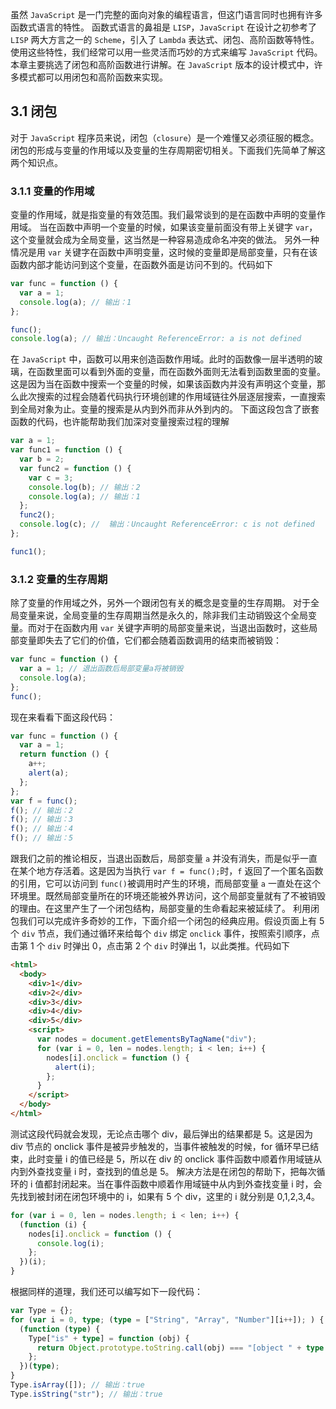虽然 `JavaScript` 是一门完整的面向对象的编程语言，但这门语言同时也拥有许多函数式语言的特性。
函数式语言的鼻祖是 `LISP`，`JavaScript` 在设计之初参考了 `LISP` 两大方言之一的 `Scheme`，引入了 `Lambda` 表达式、闭包、高阶函数等特性。使用这些特性，我们经常可以用一些灵活而巧妙的方式来编写 `JavaScript` 代码。
本章主要挑选了闭包和高阶函数进行讲解。在 `JavaScript` 版本的设计模式中，许多模式都可以用闭包和高阶函数来实现。

## 3.1 闭包

对于 `JavaScript` 程序员来说，闭包（`closure`）是一个难懂又必须征服的概念。闭包的形成与变量的作用域以及变量的生存周期密切相关。下面我们先简单了解这两个知识点。

### 3.1.1 变量的作用域

变量的作用域，就是指变量的有效范围。我们最常谈到的是在函数中声明的变量作用域。
当在函数中声明一个变量的时候，如果该变量前面没有带上关键字 `var`，这个变量就会成为全局变量，这当然是一种容易造成命名冲突的做法。
另外一种情况是用 `var` 关键字在函数中声明变量，这时候的变量即是局部变量，只有在该函数内部才能访问到这个变量，在函数外面是访问不到的。代码如下

```ts
var func = function () {
  var a = 1;
  console.log(a); // 输出：1
};

func();
console.log(a); // 输出：Uncaught ReferenceError: a is not defined
```

在 `JavaScript` 中，函数可以用来创造函数作用域。此时的函数像一层半透明的玻璃，在函数里面可以看到外面的变量，而在函数外面则无法看到函数里面的变量。这是因为当在函数中搜索一个变量的时候，如果该函数内并没有声明这个变量，那么此次搜索的过程会随着代码执行环境创建的作用域链往外层逐层搜索，一直搜索到全局对象为止。变量的搜索是从内到外而非从外到内的。
下面这段包含了嵌套函数的代码，也许能帮助我们加深对变量搜索过程的理解

```ts
var a = 1;
var func1 = function () {
  var b = 2;
  var func2 = function () {
    var c = 3;
    console.log(b); // 输出：2
    console.log(a); // 输出：1
  };
  func2();
  console.log(c); //  输出：Uncaught ReferenceError: c is not defined
};

func1();
```

### 3.1.2 变量的生存周期

除了变量的作用域之外，另外一个跟闭包有关的概念是变量的生存周期。
对于全局变量来说，全局变量的生存周期当然是永久的，除非我们主动销毁这个全局变量。而对于在函数内用 `var` 关键字声明的局部变量来说，当退出函数时，这些局部变量即失去了它们的价值，它们都会随着函数调用的结束而被销毁：

```ts
var func = function () {
  var a = 1; // 退出函数后局部变量a将被销毁
  console.log(a);
};
func();
```

现在来看看下面这段代码：

```ts
var func = function () {
  var a = 1;
  return function () {
    a++;
    alert(a);
  };
};
var f = func();
f(); // 输出：2
f(); // 输出：3
f(); // 输出：4
f(); // 输出：5
```

跟我们之前的推论相反，当退出函数后，局部变量 `a` 并没有消失，而是似乎一直在某个地方存活着。这是因为当执行 `var f = func();`时，`f` 返回了一个匿名函数的引用，它可以访问到 `func()`被调用时产生的环境，而局部变量 `a` 一直处在这个环境里。既然局部变量所在的环境还能被外界访问，这个局部变量就有了不被销毁的理由。在这里产生了一个闭包结构，局部变量的生命看起来被延续了。
利用闭包我们可以完成许多奇妙的工作，下面介绍一个闭包的经典应用。假设页面上有 5 个 `div` 节点，我们通过循环来给每个 `div` 绑定 `onclick` 事件，按照索引顺序，点击第 1 个 `div` 时弹出 0，点击第 2 个 `div` 时弹出 1，以此类推。代码如下

```html
<html>
  <body>
    <div>1</div>
    <div>2</div>
    <div>3</div>
    <div>4</div>
    <div>5</div>
    <script>
      var nodes = document.getElementsByTagName("div");
      for (var i = 0, len = nodes.length; i < len; i++) {
        nodes[i].onclick = function () {
          alert(i);
        };
      }
    </script>
  </body>
</html>
```

测试这段代码就会发现，无论点击哪个 div，最后弹出的结果都是 5。这是因为 div 节点的 onclick 事件是被异步触发的，当事件被触发的时候，for 循环早已结束，此时变量 i 的值已经是 5，所以在 div 的 onclick 事件函数中顺着作用域链从内到外查找变量 i 时，查找到的值总是 5。
解决方法是在闭包的帮助下，把每次循环的 i 值都封闭起来。当在事件函数中顺着作用域链中从内到外查找变量 i 时，会先找到被封闭在闭包环境中的 i，如果有 5 个 div，这里的 i 就分别是 0,1,2,3,4。

```ts
for (var i = 0, len = nodes.length; i < len; i++) {
  (function (i) {
    nodes[i].onclick = function () {
      console.log(i);
    };
  })(i);
}
```

根据同样的道理，我们还可以编写如下一段代码：

```ts
var Type = {};
for (var i = 0, type; (type = ["String", "Array", "Number"][i++]); ) {
  (function (type) {
    Type["is" + type] = function (obj) {
      return Object.prototype.toString.call(obj) === "[object " + type + "]";
    };
  })(type);
}
Type.isArray([]); // 输出：true
Type.isString("str"); // 输出：true
```
